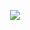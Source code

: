 <p align="center">
  <img src="https://github-readme-stats.vercel.app/api?username=Freshrojek&count_private=true&show_icons=true&theme=cobalt">
  </p>
